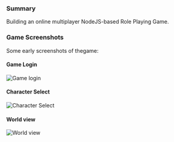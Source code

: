 ### Summary

Building an online multiplayer NodeJS-based Role Playing Game.


### Game Screenshots

Some early screenshots of thegame:

#### Game Login
![Game login](https://github.com/user-attachments/assets/f45e6d87-a011-4caf-8c16-449dc4d54bf1)

#### Character Select
![Character Select](https://github.com/user-attachments/assets/5c112986-69f5-4f0c-b113-0f30744fcfb4)

#### World view
![World view](https://github.com/user-attachments/assets/206b10a8-5b18-47ab-a924-e799480c6595)
